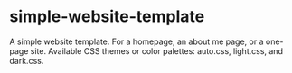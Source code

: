 # simple-website-template
A simple website template. For a homepage, an about me page, or a one-page site. Available CSS themes or color palettes: auto.css, light.css, and dark.css.
